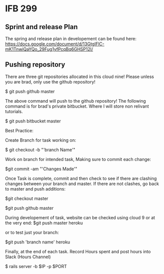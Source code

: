 # IFB 299

## Sprint and release Plan
The spring and release plan in developement can be found here:
https://docs.google.com/document/d/13GtgIFlC-mK1TnwiQaYQo_29Fug1yfPcqBq6GHSP12I/

## Pushing repository

There are three git repositories allocated in this cloud nine! Please unless you are brad,
only use the github repository!

$ git push github master 

The above command will push to the github repository! The following command is for brad's private bitbucket.
Where I will store non relivant tutorials.

$ git push bitbucket master

Best Practice: 

Create Branch for task working on:

$ git checkout -b "'branch Name'"


Work on branch for intended task, Making sure to commit each change:

$git commit -am "'Changes Made'"


Once Task is complete, commit and then check to see if there are clashing changes between your branch and master.
If there are not clashes, go back to master and push additions:

$git checkout master

$git push github master


During developement of task, website can be checked using cloud 9 or at the very end:
$git push master heroku

or to test just your branch:

$git push 'branch name' heroku


Finally, at the end of each task. Record Hours spent and post hours into Slack (Hours Channel)

$ rails server -b $IP -p $PORT


